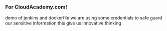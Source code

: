 ### For CloudAcademy.com!
demo of jenkins and dockerfile
we are using some credentials to safe guard our sensitive information
this give us innovative thinking
